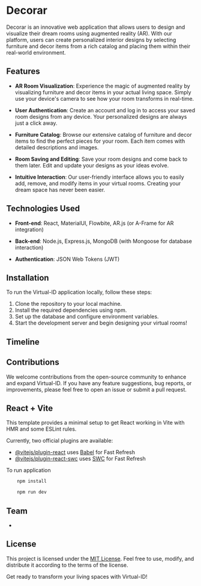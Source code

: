 # Decorar

Decorar is an innovative web application that allows users to design and visualize their dream rooms using augmented reality (AR). With our platform, users can create personalized interior designs by selecting furniture and decor items from a rich catalog and placing them within their real-world environment.

## Features

- **AR Room Visualization**: Experience the magic of augmented reality by visualizing furniture and decor items in your actual living space. Simply use your device's camera to see how your room transforms in real-time.

- **User Authentication**: Create an account and log in to access your saved room designs from any device. Your personalized designs are always just a click away.

- **Furniture Catalog**: Browse our extensive catalog of furniture and decor items to find the perfect pieces for your room. Each item comes with detailed descriptions and images.

- **Room Saving and Editing**: Save your room designs and come back to them later. Edit and update your designs as your ideas evolve.

- **Intuitive Interaction**: Our user-friendly interface allows you to easily add, remove, and modify items in your virtual rooms. Creating your dream space has never been easier.

## Technologies Used

- **Front-end**: React, MaterialUI, Flowbite, AR.js (or A-Frame for AR integration)

- **Back-end**: Node.js, Express.js, MongoDB (with Mongoose for database interaction)

- **Authentication**: JSON Web Tokens (JWT)

## Installation

To run the Virtual-ID application locally, follow these steps:

1. Clone the repository to your local machine.
2. Install the required dependencies using npm.
3. Set up the database and configure environment variables.
4. Start the development server and begin designing your virtual rooms!

## Timeline


## Contributions

We welcome contributions from the open-source community to enhance and expand Virtual-ID. If you have any feature suggestions, bug reports, or improvements, please feel free to open an issue or submit a pull request.

## React + Vite

This template provides a minimal setup to get React working in Vite with HMR and some ESLint rules.

Currently, two official plugins are available:

- [@vitejs/plugin-react](https://github.com/vitejs/vite-plugin-react/blob/main/packages/plugin-react/README.md) uses [Babel](https://babeljs.io/) for Fast Refresh
- [@vitejs/plugin-react-swc](https://github.com/vitejs/vite-plugin-react-swc) uses [SWC](https://swc.rs/) for Fast Refresh

To run application

```cmd
    npm install
```

```cmd
    npm run dev
```

## Team

-

## License

This project is licensed under the [MIT License](/LICENSE.txt). Feel free to use, modify, and distribute it according to the terms of the license.

Get ready to transform your living spaces with Virtual-ID!
